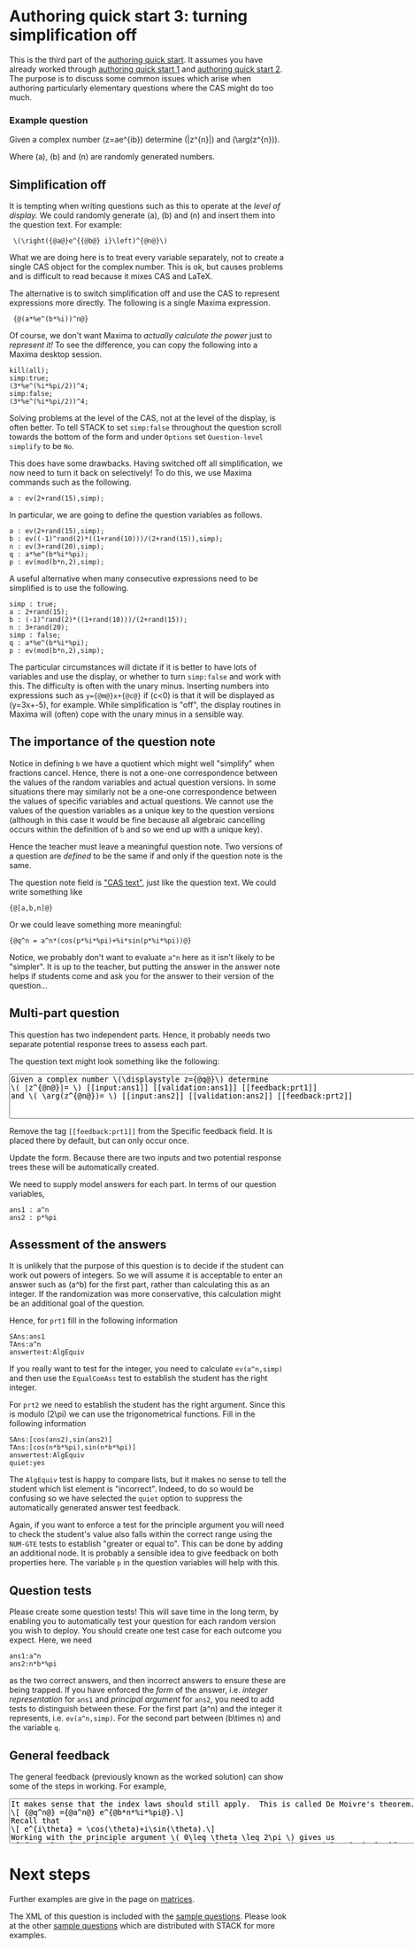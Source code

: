 # Authoring quick start 3: turning simplification off

This is the third part of the [authoring quick start](Authoring_quick_start.md).  It assumes you have already worked through [authoring quick start 1](Authoring_quick_start.md) and [authoring quick start 2](Authoring_quick_start_2.md). The purpose is to discuss some common issues which arise when authoring particularly elementary questions where the CAS might do too much.

### Example question ###

Given a complex number \(z=ae^{ib}\) determine \(|z^{n}|\) and \(\arg(z^{n})\).

Where \(a\), \(b\) and \(n\) are randomly generated numbers.

## Simplification off ##

It is tempting when writing questions such as this to operate at the _level of display._  We could randomly generate \(a\), \(b\) and \(n\) and insert them into the question text.  For example:

     \(\right({@a@}e^{{@b@} i}\left)^{@n@}\)

What we are doing here is to treat every variable separately, not to create a single CAS object for the complex number.  This is ok, but causes problems and is difficult to read because it mixes CAS and LaTeX.

The alternative is to switch simplification off and use the CAS to represent expressions more directly.  The following is a single Maxima expression.

     {@(a*%e^(b*%i))^n@}

Of course, we don't want Maxima to _actually calculate the power_ just to _represent it!_  To see the difference, you can copy the following into a Maxima desktop session.

    kill(all);
    simp:true;
    (3*%e^(%i*%pi/2))^4;
    simp:false;
    (3*%e^(%i*%pi/2))^4;

Solving problems at the level of the CAS, not at the level of the display, is often better.    To tell STACK to set `simp:false` throughout the question scroll towards the bottom of the form and under `Options` set `Question-level simplify` to be `No`.

This does have some drawbacks.  Having switched off all simplification, we now need to turn it back on selectively! To do this, we use Maxima commands such as the following.

    a : ev(2+rand(15),simp);

In particular, we are going to define the question variables as follows.

    a : ev(2+rand(15),simp);
    b : ev((-1)^rand(2)*((1+rand(10)))/(2+rand(15)),simp);
    n : ev(3+rand(20),simp);
    q : a*%e^(b*%i*%pi);
    p : ev(mod(b*n,2),simp);

A useful alternative when many consecutive expressions need to be simplified is to use the following.

    simp : true;
    a : 2+rand(15);
    b : (-1)^rand(2)*((1+rand(10)))/(2+rand(15));
    n : 3+rand(20);
    simp : false;
    q : a*%e^(b*%i*%pi);
    p : ev(mod(b*n,2),simp);

The particular circumstances will dictate if it is better to have lots of variables and use the display, or whether to turn `simp:false` and work with this.  The difficulty is often with the unary minus.  Inserting numbers into expressions such as `y={@m@}x+{@c@}` if \(c<0\) is that it will be displayed as \(y=3x+-5\), for example.  While simplification is "off", the display routines in Maxima will (often) cope with the unary minus in a sensible way.

## The importance of the question note ##

Notice in defining `b` we have a quotient which might well "simplify" when fractions cancel.  Hence, there is not a one-one correspondence between the values of the random variables and actual question versions.  In some situations there may similarly not be a one-one correspondence between the values of specific variables and actual questions.  We cannot use the values of the question variables as a unique key to the question versions (although in this case it would be fine because all algebraic cancelling occurs within the definition of `b` and so we end up with a unique key).

Hence the teacher must leave a meaningful question note.  Two versions of a question are _defined_ to be the same if and only if the question note is the same.

The question note field is ["CAS text"](CASText.md), just like the question text.  We could write something like

    {@[a,b,n]@}

Or we could leave something more meaningful:

    {@q^n = a^n*(cos(p*%i*%pi)+%i*sin(p*%i*%pi))@}

Notice, we probably don't want to evaluate `a^n` here as it isn't likely to be "simpler".  It is up to the teacher, but putting the answer in the answer note helps if students come and ask you for the answer to their version of the question...

## Multi-part question ##

This question has two independent parts.  Hence, it probably needs two separate potential response trees to assess each part.

The question text might look something like the following:

<textarea readonly="readonly" rows="5" cols="100">
Given a complex number \(\displaystyle z={@q@}\) determine
\( |z^{@n@}|= \) [[input:ans1]] [[validation:ans1]] [[feedback:prt1]]
and \( \arg(z^{@n@})= \) [[input:ans2]] [[validation:ans2]] [[feedback:prt2]]
</textarea>

Remove the tag `[[feedback:prt1]]` from the Specific feedback field.  It is placed there by default, but can only occur once.

Update the form.  Because there are two inputs and two potential response trees these will be automatically created.

We need to supply model answers for each part.  In terms of our question variables,

    ans1 : a^n
    ans2 : p*%pi

## Assessment of the answers ##

It is unlikely that the purpose of this question is to decide if the student can work out powers of integers.  So we will assume it is acceptable to enter an answer such as \(a^b\) for the first part, rather than calculating this as an integer.  If the randomization was more conservative, this calculation might be an additional goal of the question.

Hence, for `prt1` fill in the following information

    SAns:ans1
    TAns:a^n
    answertest:AlgEquiv

If you really want to test for the integer, you need to calculate `ev(a^n,simp)` and then use the `EqualComAss` test to establish the student has the right integer.

For `prt2` we need to establish the student has the right argument.  Since this is modulo \(2\pi\) we can use the trigonometrical functions.  Fill in the following information

    SAns:[cos(ans2),sin(ans2)]
    TAns:[cos(n*b*%pi),sin(n*b*%pi)]
    answertest:AlgEquiv
    quiet:yes

The `AlgEquiv` test is happy to compare lists, but it makes no sense to tell the student which list element is "incorrect". Indeed, to do so would be confusing so we have selected the `quiet` option to suppress the automatically generated answer test feedback.

Again, if you want to enforce a test for the principle argument you will need to check the student's value also falls within the correct range using the `NUM-GTE` tests to establish "greater or equal to".  This can be done by adding an additional node.  It is probably a sensible idea to give feedback on both properties here.  The variable `p` in the question variables will help with this.

## Question tests ##

Please create some question tests!  This will save time in the long term, by enabling you to automatically test your question for each random version you wish to deploy.  You should create one test case for each outcome you expect. Here, we need

    ans1:a^n
    ans2:n*b*%pi

as the two correct answers, and then incorrect answers to ensure these are being trapped.  If you have enforced the _form_ of the answer, i.e. _integer representation_ for `ans1` and _principal argument_ for `ans2`, you need to add tests to distinguish between these.  For the first part \(a^n\) and the integer it represents, i.e. `ev(a^n,simp)`.  For the second part between \(b\times n\) and the variable `q`.

## General feedback ##

The general feedback (previously known as the worked solution) can show some of the steps in working.  For example,

<textarea readonly="readonly" rows="5" cols="120">
It makes sense that the index laws should still apply.  This is called De Moivre's theorem.
\[ {@q^n@} ={@a^n@} e^{@b*n*%i*%pi@}.\]
Recall that
\[ e^{i\theta} = \cos(\theta)+i\sin(\theta).\]
Working with the principle argument \( 0\leq \theta \leq 2\pi \) gives us
\[ {@q^n@} = {@a^n@} e^{@b*n*%i*%pi@} = {@a^n@} e^{@ev(b*n,simp)*%i*%pi@} = {@a^n@} e^{@p*%i*%pi@}.\]
</textarea>

# Next steps #

Further examples are give in the page on [matrices](../CAS/Matrix.md).

The XML of this question is included with the [sample questions](Sample_questions.md).  Please look at the other [sample questions](Sample_questions.md) which are distributed with STACK for more examples.

